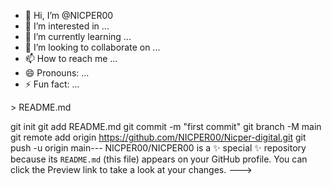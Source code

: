 - 👋 Hi, I’m @NICPER00
- 👀 I’m interested in ...
- 🌱 I’m currently learning ...
- 💞️ I’m looking to collaborate on ...
- 📫 How to reach me ...
- 😄 Pronouns: ...
- ⚡ Fun fact: ...

<!echo "# Nicper-digital" >> README.md
git init
git add README.md
git commit -m "first commit"
git branch -M main
git remote add origin https://github.com/NICPER00/Nicper-digital.git
git push -u origin main---
NICPER00/NICPER00 is a ✨ special ✨ repository because its `README.md` (this file) appears on your GitHub profile.
You can click the Preview link to take a look at your changes.
--->
